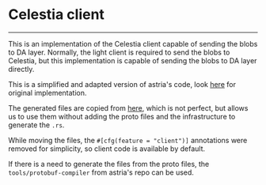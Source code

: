 # Celestia client

---

This is an implementation of the Celestia client capable of sending the blobs to DA layer. Normally, the light client is
required to send the blobs to Celestia, but this implementation is capable of sending the blobs to DA layer directly.

This is a simplified and adapted version of astria's code, look
[here](https://github.com/astriaorg/astria/tree/main/crates/astria-sequencer-relayer) for original implementation.

The generated files are copied from
[here](https://github.com/astriaorg/astria/tree/main/crates/astria-core/src/generated), which is not perfect, but allows
us to use them without adding the proto files and the infrastructure to generate the `.rs`.

While moving the files, the `#[cfg(feature = "client")]` annotations were removed for simplicity, so client code is
available by default.

If there is a need to generate the files from the proto files, the `tools/protobuf-compiler` from astria's repo can be
used.
